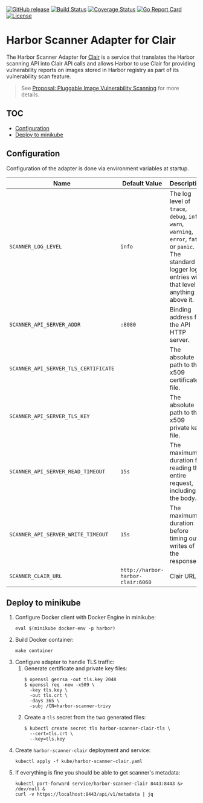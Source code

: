 [![GitHub release][release-img]][release]
[![Build Status][ci-img]][ci]
[![Coverage Status][cov-img]][cov]
[![Go Report Card][report-card-img]][report-card]
[![License][license-img]][license]

# Harbor Scanner Adapter for Clair

The Harbor Scanner Adapter for [Clair][clair-url] is a service that translates the Harbor scanning API into Clair API calls
and allows Harbor to use Clair for providing vulnerability reports on images stored in Harbor registry as part of its
vulnerability scan feature.

> See [Proposal: Pluggable Image Vulnerability Scanning][image-vulnerability-scanning-proposal] for more details.

## TOC

* [Configuration](#configuration)
* [Deploy to minikube](#deploy-to-minikube)

## Configuration

Configuration of the adapter is done via environment variables at startup.

| Name | Default Value | Description |
|------|---------------|-------------|
| `SCANNER_LOG_LEVEL`                | `info` | The log level of `trace`, `debug`, `info`, `warn`, `warning`, `error`, `fatal` or `panic`. The standard logger logs entries with that level or anything above it. |
| `SCANNER_API_SERVER_ADDR`          | `:8080` | Binding address for the API HTTP server. |
| `SCANNER_API_SERVER_TLS_CERTIFICATE` | | The absolute path to the x509 certificate file. |
| `SCANNER_API_SERVER_TLS_KEY`         | | The absolute path to the x509 private key file. |
| `SCANNER_API_SERVER_READ_TIMEOUT`  | `15s` | The maximum duration for reading the entire request, including the body. |
| `SCANNER_API_SERVER_WRITE_TIMEOUT` | `15s` | The maximum duration before timing out writes of the response. |
| `SCANNER_CLAIR_URL`                | `http://harbor-harbor-clair:6060` | Clair URL |

## Deploy to minikube

1. Configure Docker client with Docker Engine in minikube:
   ```
   eval $(minikube docker-env -p harbor)
   ```
2. Build Docker container:
   ```
   make container
   ```
3. Configure adapter to handle TLS traffic:
   1. Generate certificate and private key files:
      ```
      $ openssl genrsa -out tls.key 2048
      $ openssl req -new -x509 \
        -key tls.key \
        -out tls.crt \
        -days 365 \
        -subj /CN=harbor-scanner-trivy
      ```
   2. Create a `tls` secret from the two generated files:
      ```
      $ kubectl create secret tls harbor-scanner-clair-tls \
        --cert=tls.crt \
        --key=tls.key
      ```
4. Create `harbor-scanner-clair` deployment and service:
   ```
   kubectl apply -f kube/harbor-scanner-clair.yaml
   ```
5. If everything is fine you should be able to get scanner's metadata:
   ```
   kubectl port-forward service/harbor-scanner-clair 8443:8443 &> /dev/null &
   curl -v https://localhost:8443/api/v1/metadata | jq
   ```

[release-img]: https://img.shields.io/github/release/danielpacak/harbor-scanner-clair.svg
[release]: https://github.com/aquasecurity/harbor-scanner-clair/releases
[ci-img]: https://travis-ci.org/danielpacak/harbor-scanner-clair.svg?branch=master
[ci]: https://travis-ci.org/danielpacak/harbor-scanner-clair
[cov-img]: https://codecov.io/github/danielpacak/harbor-scanner-clair/branch/master/graph/badge.svg
[cov]: https://codecov.io/github/danielpacak/harbor-scanner-clair
[report-card-img]: https://goreportcard.com/badge/github.com/danielpacak/harbor-scanner-clair
[report-card]: https://goreportcard.com/report/github.com/danielpacak/harbor-scanner-clair
[license-img]: https://img.shields.io/github/license/danielpacak/harbor-scanner-clair.svg
[license]: https://github.com/aquasecurity/harbor-scanner-clair/blob/master/LICENSE

[clair-url]: https://github.com/coreos/clair
[image-vulnerability-scanning-proposal]: https://github.com/goharbor/community/blob/master/proposals/pluggable-image-vulnerability-scanning_proposal.md
